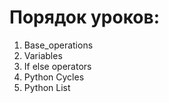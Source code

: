 # Порядок уроков:
1. Base_operations
2. Variables
3. If else operators
4. Python Cycles
5. Python List

